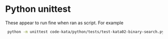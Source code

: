 # Python unittest

These appear to run fine when ran as script. For example

```bash
 python -m unittest code-kata/python/tests/test-kata02-binary-search.py in code-kata/python
```